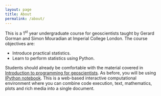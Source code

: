 ```yaml
---
layout: page
title: About
permalink: /about/
---
```


This is a 1<sup>st</sup> year undergraduate course for geoscientists taught by Gerard Gorman and Simon Mouradian at Imperial College London. The course objectives are:

* Introduce practical statistics.
* Learn to perform statistics using Python.

Students should already be comfortable with the material covered in [Introduction to programming for geoscientists](http://ggorman.github.io/Introduction-to-programming-for-geoscientists/). As before, you will be using [IPython notebook](http://ipython.org/notebook.html). This is a web-based interactive computational environment where you can combine code execution, text, mathematics, plots and rich media into a single document.

